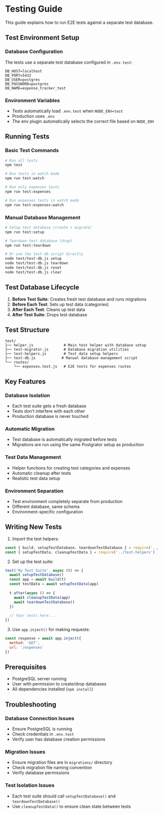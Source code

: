 # Testing Guide

This guide explains how to run E2E tests against a separate test database.

## Test Environment Setup

### Database Configuration

The tests use a separate test database configured in `.env.test`:

```
DB_HOST=localhost
DB_PORT=5432
DB_USER=postgres
DB_PASSWORD=postgres
DB_NAME=expense_tracker_test
```

### Environment Variables

- Tests automatically load `.env.test` when `NODE_ENV=test`
- Production uses `.env`
- The env plugin automatically selects the correct file based on `NODE_ENV`

## Running Tests

### Basic Test Commands

```bash
# Run all tests
npm test

# Run tests in watch mode
npm run test:watch

# Run only expenses tests
npm run test:expenses

# Run expenses tests in watch mode
npm run test:expenses:watch
```

### Manual Database Management

```bash
# Setup test database (create + migrate)
npm run test:setup

# Teardown test database (drop)
npm run test:teardown

# Or use the test-db script directly
node test/test-db.js setup
node test/test-db.js teardown
node test/test-db.js reset
node test/test-db.js clear
```

## Test Database Lifecycle

1. **Before Test Suite**: Creates fresh test database and runs migrations
2. **Before Each Test**: Sets up test data (categories)
3. **After Each Test**: Cleans up test data
4. **After Test Suite**: Drops test database

## Test Structure

```
test/
├── helper.js              # Main test helper with database setup
├── test-migrator.js       # Database migration utilities
├── test-helpers.js        # Test data setup helpers
├── test-db.js            # Manual database management script
└── routes/
    └── expenses.test.js   # E2E tests for expenses routes
```

## Key Features

### Database Isolation
- Each test suite gets a fresh database
- Tests don't interfere with each other
- Production database is never touched

### Automatic Migration
- Test database is automatically migrated before tests
- Migrations are run using the same Postgrator setup as production

### Test Data Management
- Helper functions for creating test categories and expenses
- Automatic cleanup after tests
- Realistic test data setup

### Environment Separation
- Test environment completely separate from production
- Different database, same schema
- Environment-specific configuration

## Writing New Tests

1. Import the test helpers:
```javascript
const { build, setupTestDatabase, teardownTestDatabase } = require('../helper')
const { setupTestData, cleanupTestData } = require('../test-helpers')
```

2. Set up the test suite:
```javascript
test('My Test Suite', async (t) => {
  await setupTestDatabase()
  const app = await build(t)
  const testData = await setupTestData(app)
  
  t.after(async () => {
    await cleanupTestData(app)
    await teardownTestDatabase()
  })
  
  // Your tests here...
})
```

3. Use `app.inject()` for making requests:
```javascript
const response = await app.inject({
  method: 'GET',
  url: '/expenses'
})
```

## Prerequisites

- PostgreSQL server running
- User with permission to create/drop databases
- All dependencies installed (`npm install`)

## Troubleshooting

### Database Connection Issues
- Ensure PostgreSQL is running
- Check credentials in `.env.test`
- Verify user has database creation permissions

### Migration Issues
- Ensure migration files are in `migrations/` directory
- Check migration file naming convention
- Verify database permissions

### Test Isolation Issues
- Each test suite should call `setupTestDatabase()` and `teardownTestDatabase()`
- Use `cleanupTestData()` to ensure clean state between tests
